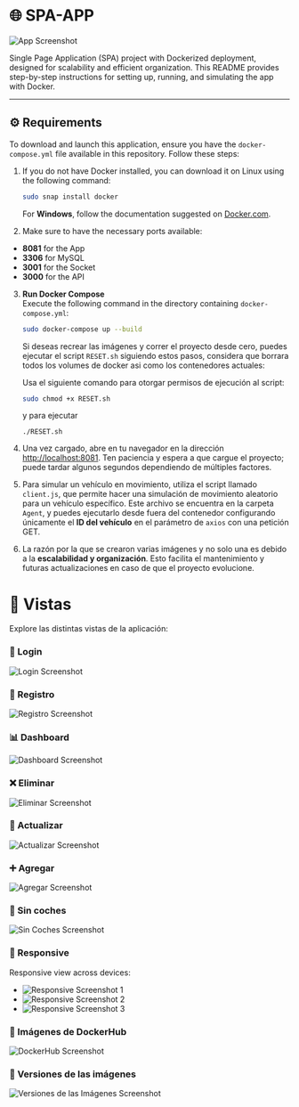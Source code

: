 # 🌐 SPA-APP

![App Screenshot](https://github.com/user-attachments/assets/7448c3d5-4048-4377-84a6-6d862d86ae06)

Single Page Application (SPA) project with Dockerized deployment, designed for scalability and efficient organization. This README provides step-by-step instructions for setting up, running, and simulating the app with Docker.

---

## ⚙️ Requirements

To download and launch this application, ensure you have the `docker-compose.yml` file available in this repository. Follow these steps:
  
1. If you do not have Docker installed, you can download it on Linux using the following command:
   ```bash
   sudo snap install docker
   ```
   For **Windows**, follow the documentation suggested on [Docker.com](https://www.docker.com/).

2. Make sure to have the necessary ports available:

- **8081** for the App
- **3306** for MySQL
- **3001** for the Socket
- **3000** for the API
  
3. **Run Docker Compose**  
   Execute the following command in the directory containing `docker-compose.yml`:
   ```bash
   sudo docker-compose up --build 
   ```
   Si deseas recrear las imágenes y correr el proyecto desde cero, puedes ejecutar el script `RESET.sh` siguiendo estos pasos, considera que borrara todos los volumes de docker asi como los contenedores actuales:

   Usa el siguiente comando para otorgar permisos de ejecución al script:
   ```bash
   sudo chmod +x RESET.sh
   ```
   y para ejecutar
   ```
   ./RESET.sh
   ```

4. Una vez cargado, abre en tu navegador en la dirección [http://localhost:8081](http://localhost:8081). Ten paciencia y espera a que cargue el proyecto; puede tardar algunos segundos dependiendo de múltiples factores.

5. Para simular un vehículo en movimiento, utiliza el script llamado `client.js`, que permite hacer una simulación de movimiento aleatorio para un vehículo específico. Este archivo se encuentra en la carpeta `Agent`, y puedes ejecutarlo desde fuera del contenedor configurando únicamente el **ID del vehículo** en el parámetro de `axios` con una petición GET.

6. La razón por la que se crearon varias imágenes y no solo una es debido a la **escalabilidad y organización**. Esto facilita el mantenimiento y futuras actualizaciones en caso de que el proyecto evolucione.

# 📸 Vistas

Explore las distintas vistas de la aplicación:

### 🔑 Login
![Login Screenshot](https://github.com/user-attachments/assets/c69f44bd-f762-41d7-a867-83b423ffe8ad)

### 📝 Registro
![Registro Screenshot](https://github.com/user-attachments/assets/57a26583-ee07-4ee4-8ea4-6df940406833)

### 📊 Dashboard
![Dashboard Screenshot](https://github.com/user-attachments/assets/e6981fee-655b-404a-b69c-63292daa4989)

### ❌ Eliminar
![Eliminar Screenshot](https://github.com/user-attachments/assets/f0fe7e08-0ba9-4777-878b-1cc6c6b921fc)

### 🔄 Actualizar
![Actualizar Screenshot](https://github.com/user-attachments/assets/7e640164-e052-4caf-945b-7ebdb9674745)

### ➕ Agregar
![Agregar Screenshot](https://github.com/user-attachments/assets/c7f240a0-061a-40d5-ab48-995640313a3b)

### 🚫 Sin coches
![Sin Coches Screenshot](https://github.com/user-attachments/assets/6cc181b4-df03-441c-a601-17abd535de9f)

### 📱 Responsive
Responsive view across devices:
- ![Responsive Screenshot 1](https://github.com/user-attachments/assets/495b78eb-e4fc-4ac0-8947-1e08ee28914e)
- ![Responsive Screenshot 2](https://github.com/user-attachments/assets/87bb1734-246e-4b63-8f50-76e145f04ebf)
- ![Responsive Screenshot 3](https://github.com/user-attachments/assets/2d97717b-a09a-4916-9eb7-4e4bf731083d)

### 🐳 Imágenes de DockerHub
![DockerHub Screenshot](https://github.com/user-attachments/assets/39e2c734-3b34-4a33-b594-4b4e9b74f3b8)

### 🔢 Versiones de las imágenes
![Versiones de las Imágenes Screenshot](https://github.com/user-attachments/assets/dfc6cfd7-4eb5-4f45-ab4f-dc9b2fb772c4)

